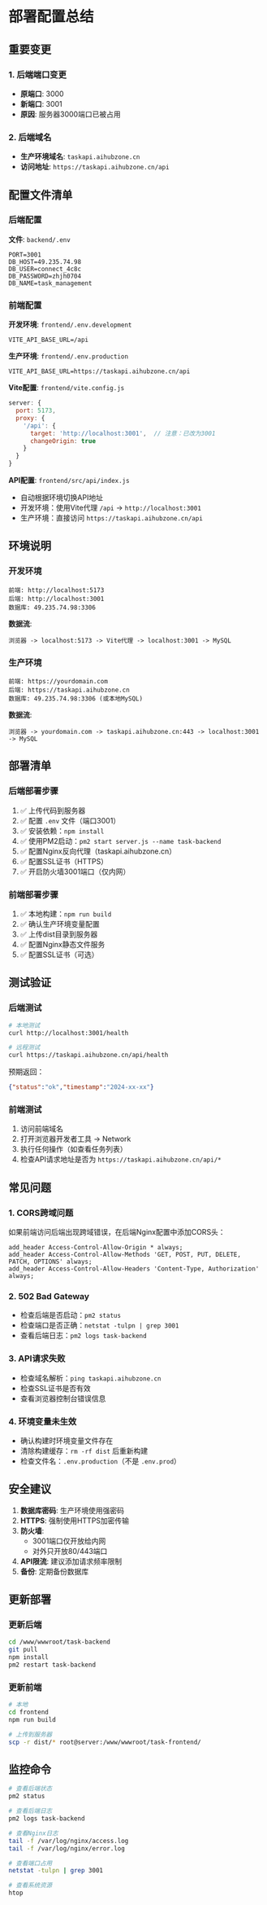 # 部署配置总结

## 重要变更

### 1. 后端端口变更
- **原端口**: 3000
- **新端口**: 3001
- **原因**: 服务器3000端口已被占用

### 2. 后端域名
- **生产环境域名**: `taskapi.aihubzone.cn`
- **访问地址**: `https://taskapi.aihubzone.cn/api`

## 配置文件清单

### 后端配置

**文件**: `backend/.env`
```env
PORT=3001
DB_HOST=49.235.74.98
DB_USER=connect_4c8c
DB_PASSWORD=zhjh0704
DB_NAME=task_management
```

### 前端配置

**开发环境**: `frontend/.env.development`
```env
VITE_API_BASE_URL=/api
```

**生产环境**: `frontend/.env.production`
```env
VITE_API_BASE_URL=https://taskapi.aihubzone.cn/api
```

**Vite配置**: `frontend/vite.config.js`
```javascript
server: {
  port: 5173,
  proxy: {
    '/api': {
      target: 'http://localhost:3001',  // 注意：已改为3001
      changeOrigin: true
    }
  }
}
```

**API配置**: `frontend/src/api/index.js`
- 自动根据环境切换API地址
- 开发环境：使用Vite代理 `/api` -> `http://localhost:3001`
- 生产环境：直接访问 `https://taskapi.aihubzone.cn/api`

## 环境说明

### 开发环境
```
前端: http://localhost:5173
后端: http://localhost:3001
数据库: 49.235.74.98:3306
```

**数据流**:
```
浏览器 -> localhost:5173 -> Vite代理 -> localhost:3001 -> MySQL
```

### 生产环境
```
前端: https://yourdomain.com
后端: https://taskapi.aihubzone.cn
数据库: 49.235.74.98:3306 (或本地MySQL)
```

**数据流**:
```
浏览器 -> yourdomain.com -> taskapi.aihubzone.cn:443 -> localhost:3001 -> MySQL
```

## 部署清单

### 后端部署步骤
1. ✅ 上传代码到服务器
2. ✅ 配置 `.env` 文件（端口3001）
3. ✅ 安装依赖：`npm install`
4. ✅ 使用PM2启动：`pm2 start server.js --name task-backend`
5. ✅ 配置Nginx反向代理（taskapi.aihubzone.cn）
6. ✅ 配置SSL证书（HTTPS）
7. ✅ 开启防火墙3001端口（仅内网）

### 前端部署步骤
1. ✅ 本地构建：`npm run build`
2. ✅ 确认生产环境变量配置
3. ✅ 上传dist目录到服务器
4. ✅ 配置Nginx静态文件服务
5. ✅ 配置SSL证书（可选）

## 测试验证

### 后端测试
```bash
# 本地测试
curl http://localhost:3001/health

# 远程测试
curl https://taskapi.aihubzone.cn/api/health
```

预期返回：
```json
{"status":"ok","timestamp":"2024-xx-xx"}
```

### 前端测试
1. 访问前端域名
2. 打开浏览器开发者工具 -> Network
3. 执行任何操作（如查看任务列表）
4. 检查API请求地址是否为 `https://taskapi.aihubzone.cn/api/*`

## 常见问题

### 1. CORS跨域问题
如果前端访问后端出现跨域错误，在后端Nginx配置中添加CORS头：
```nginx
add_header Access-Control-Allow-Origin * always;
add_header Access-Control-Allow-Methods 'GET, POST, PUT, DELETE, PATCH, OPTIONS' always;
add_header Access-Control-Allow-Headers 'Content-Type, Authorization' always;
```

### 2. 502 Bad Gateway
- 检查后端是否启动：`pm2 status`
- 检查端口是否正确：`netstat -tulpn | grep 3001`
- 查看后端日志：`pm2 logs task-backend`

### 3. API请求失败
- 检查域名解析：`ping taskapi.aihubzone.cn`
- 检查SSL证书是否有效
- 查看浏览器控制台错误信息

### 4. 环境变量未生效
- 确认构建时环境变量文件存在
- 清除构建缓存：`rm -rf dist` 后重新构建
- 检查文件名：`.env.production`（不是 `.env.prod`）

## 安全建议

1. **数据库密码**: 生产环境使用强密码
2. **HTTPS**: 强制使用HTTPS加密传输
3. **防火墙**:
   - 3001端口仅开放给内网
   - 对外只开放80/443端口
4. **API限流**: 建议添加请求频率限制
5. **备份**: 定期备份数据库

## 更新部署

### 更新后端
```bash
cd /www/wwwroot/task-backend
git pull
npm install
pm2 restart task-backend
```

### 更新前端
```bash
# 本地
cd frontend
npm run build

# 上传到服务器
scp -r dist/* root@server:/www/wwwroot/task-frontend/
```

## 监控命令

```bash
# 查看后端状态
pm2 status

# 查看后端日志
pm2 logs task-backend

# 查看Nginx日志
tail -f /var/log/nginx/access.log
tail -f /var/log/nginx/error.log

# 查看端口占用
netstat -tulpn | grep 3001

# 查看系统资源
htop
```
